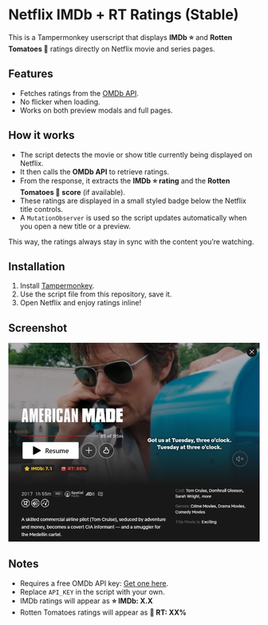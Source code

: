 # Netflix IMDb + RT Ratings (Stable)

This is a Tampermonkey userscript that displays **IMDb ⭐** and **Rotten Tomatoes 🍅** ratings directly on Netflix movie and series pages.

## Features
- Fetches ratings from the [OMDb API](https://omdbapi.com).
- No flicker when loading.
- Works on both preview modals and full pages.

## How it works
- The script detects the movie or show title currently being displayed on Netflix.  
- It then calls the **OMDb API** to retrieve ratings.  
- From the response, it extracts the **IMDb ⭐ rating** and the **Rotten Tomatoes 🍅 score** (if available).  
- These ratings are displayed in a small styled badge below the Netflix title controls.  
- A `MutationObserver` is used so the script updates automatically when you open a new title or a preview.

This way, the ratings always stay in sync with the content you’re watching.

## Installation
1. Install [Tampermonkey](https://www.tampermonkey.net/).
2. Use the script file from this repository, save it.
3. Open Netflix and enjoy ratings inline!

## Screenshot
![Preview](Screenshot_2.jpg)

## Notes
- Requires a free OMDb API key: [Get one here](https://www.omdbapi.com/apikey.aspx).
- Replace `API_KEY` in the script with your own.
- IMDb ratings will appear as **⭐ IMDb: X.X**
- Rotten Tomatoes ratings will appear as **🍅 RT: XX%**
